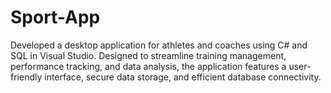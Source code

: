 # Sport-App
Developed a desktop application for athletes and coaches using C# and SQL in Visual Studio. Designed to streamline training management, performance tracking, and data analysis, the application features a user-friendly interface, secure data storage, and efficient database connectivity.
